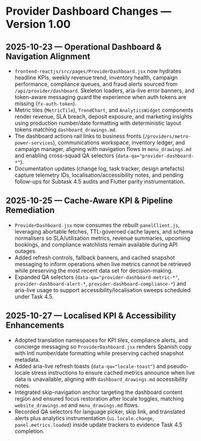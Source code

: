 # Provider Dashboard Changes — Version 1.00

## 2025-10-23 — Operational Dashboard & Navigation Alignment
- `frontend-reactjs/src/pages/ProviderDashboard.jsx` now hydrates headline KPIs, weekly revenue trend, inventory health, campaign performance, compliance queues, and fraud alerts sourced from `/api/provider/dashboard`. Skeleton loaders, aria-live error banners, and token-aware messaging guard the experience when auth tokens are missing (`fx-auth-token`).
- Metric tiles (`MetricTile`), `TrendChart`, and `AnalyticsWidget` components render revenue, SLA breach, deposit exposure, and marketing insights using production number/date formatting with deterministic layout tokens matching `dashboard_drawings.md`.
- The dashboard actions rail links to business fronts (`/providers/metro-power-services`), communications workspace, inventory ledger, and campaign manager, aligning with navigation flows in `menu_drawings.md` and enabling cross-squad QA selectors (`data-qa="provider-dashboard-*"`).
- Documentation updates (change log, task tracker, design artefacts) capture telemetry IDs, localisation/accessibility notes, and pending follow-ups for Subtask 4.5 audits and Flutter parity instrumentation.

## 2025-10-25 — Cache-Aware KPI & Pipeline Remediation
- `ProviderDashboard.jsx` now consumes the rebuilt `panelClient.js`, leveraging abortable fetches, TTL-governed cache layers, and schema normalisers so SLA/utilisation metrics, revenue summaries, upcoming bookings, and compliance watchlists remain available during API outages.
- Added refresh controls, fallback banners, and cached snapshot messaging to inform operations when live metrics cannot be retrieved while preserving the most recent data set for decision-making.
- Expanded QA selectors (`data-qa="provider-dashboard-metric-*"`, `provider-dashboard-alert-*`, `provider-dashboard-compliance-*`) and aria-live usage to support accessibility/localisation sweeps scheduled under Task 4.5.

## 2025-10-27 — Localised KPI & Accessibility Enhancements
- Adopted translation namespaces for KPI tiles, compliance alerts, and concierge messaging so `ProviderDashboard.jsx` renders Spanish copy with Intl number/date formatting while preserving cached snapshot metadata.
- Added aria-live refresh toasts (`data-qa="locale-toast"`) and pseudo-locale stress instructions to ensure cached metrics announce when live data is unavailable, aligning with `dashboard_drawings.md` accessibility notes.
- Integrated skip-navigation anchor targeting the dashboard content region and ensured focus restoration after locale toggles, matching `website_drawings.md` and `menu_drawings.md` flows.
- Recorded QA selectors for language picker, skip link, and translated alerts plus analytics instrumentation (`ui.locale.change`, `panel.metrics.loaded`) inside update trackers to evidence Task 4.5 completion.
